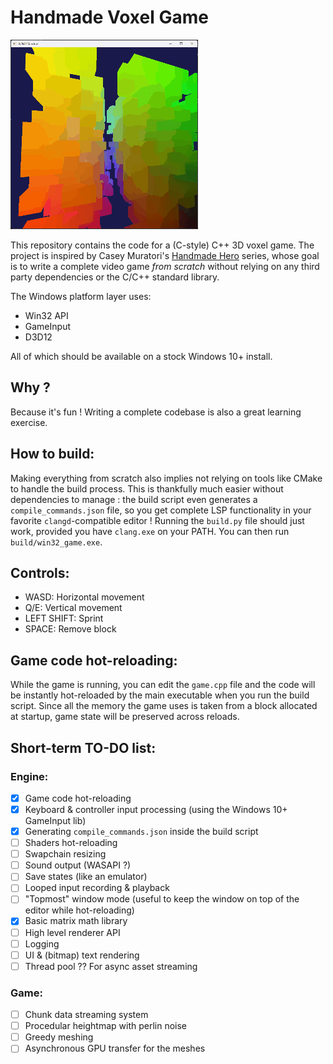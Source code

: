 # Handmade Voxel Game

![](images/header_small.gif)

This repository contains the code for a (C-style) C++ 3D voxel game. The project is inspired by Casey Muratori's [Handmade Hero](https://hero.handmade.network/) series, whose goal is to write a complete video game _from scratch_ without relying on any third party dependencies or the C/C++ standard library.

The Windows platform layer uses:
- Win32 API
- GameInput
- D3D12

All of which should be available on a stock Windows 10+ install.

## Why ?

Because it's fun ! Writing a complete codebase is also a great learning exercise.

## How to build:

Making everything from scratch also implies not relying on tools like CMake to handle the build process. This is thankfully much easier
without dependencies to manage : the build script even generates a `compile_commands.json` file, so you get complete LSP functionality in your favorite
`clangd`-compatible editor !
Running the `build.py` file should just work, provided you have `clang.exe` on your PATH. You can then run `build/win32_game.exe`.

## Controls:

- WASD: Horizontal movement
- Q/E: Vertical movement
- LEFT SHIFT: Sprint
- SPACE: Remove block

## Game code hot-reloading:

While the game is running, you can edit the `game.cpp` file and the code will be instantly hot-reloaded by the main executable when you run the build script.
Since all the memory the game uses is taken from a block allocated at startup, game state will be preserved across reloads.

## Short-term TO-DO list:

### Engine:
- [x] Game code hot-reloading
- [x] Keyboard & controller input processing (using the Windows 10+ GameInput lib)
- [x] Generating `compile_commands.json` inside the build script
- [ ] Shaders hot-reloading
- [ ] Swapchain resizing
- [ ] Sound output (WASAPI ?)
- [ ] Save states (like an emulator)
- [ ] Looped input recording & playback
- [ ] "Topmost" window mode (useful to keep the window on top of the editor while hot-reloading)
- [x] Basic matrix math library
- [ ] High level renderer API
- [ ] Logging
- [ ] UI & (bitmap) text rendering
- [ ] Thread pool ?? For async asset streaming

### Game:
- [ ] Chunk data streaming system
- [ ] Procedular heightmap with perlin noise
- [ ] Greedy meshing
- [ ] Asynchronous GPU transfer for the meshes
